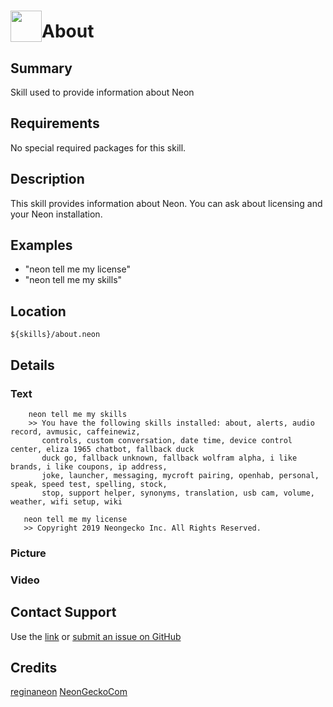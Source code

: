 # <img src='https://0000.us/klatchat/app/files/neon_images/icons/neon_skill.png' card_color="#FF8600" width="50" style="vertical-align:bottom">About

## Summary

Skill used to provide information about Neon

## Requirements

No special required packages for this skill.

## Description

This skill provides information about Neon. You can ask about licensing and your Neon installation.

## Examples
- "neon tell me my license"
- "neon tell me my skills"

## Location

    ${skills}/about.neon

## Details

### Text

        neon tell me my skills
        >> You have the following skills installed: about, alerts, audio record, avmusic, caffeinewiz,
           controls, custom conversation, date time, device control center, eliza 1965 chatbot, fallback duck
           duck go, fallback unknown, fallback wolfram alpha, i like brands, i like coupons, ip address,
           joke, launcher, messaging, mycroft pairing, openhab, personal, speak, speed test, spelling, stock,
           stop, support helper, synonyms, translation, usb cam, volume, weather, wifi setup, wiki
       
       neon tell me my license
       >> Copyright 2019 Neongecko Inc. All Rights Reserved.
### Picture

### Video

  

## Contact Support

Use the [link](https://neongecko.com/ContactUs) or [submit an issue on GitHub](https://help.github.com/en/articles/creating-an-issue)

## Credits

[reginaneon](https://github.com/reginaneon)
[NeonGeckoCom](https://github.com/NeonGeckoCom)
